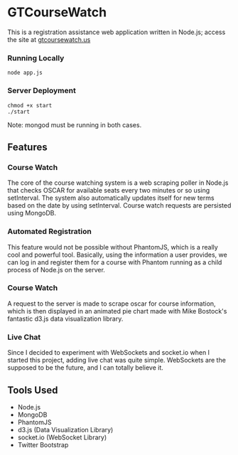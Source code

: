 GTCourseWatch
=====
This is a registration assistance web application written in Node.js; access the site at [gtcoursewatch.us](gtcoursewatch.us)


### Running Locally
```
node app.js
```

### Server Deployment
```
chmod +x start
./start
```

Note: mongod must be running in both cases.

## Features
### Course Watch
The core of the course watching system is a web scraping poller in Node.js that checks OSCAR for available seats every two minutes or so using setInterval. The system also automatically updates itself for new terms based on the date by using setInterval. Course watch requests are persisted using MongoDB.
### Automated Registration
This feature would not be possible without PhantomJS, which is a really cool and powerful tool. Basically, using the information a user provides, we can log in and register them for a course with Phantom running as a child process of Node.js on the server.
### Course Watch
A request to the server is made to scrape oscar for course information, which is then displayed in an animated pie chart made with Mike Bostock's fantastic d3.js data visualization library.
### Live Chat
Since I decided to experiment with WebSockets and socket.io when I started this project, adding live chat was quite simple. WebSockets are the supposed to be the future, and I can totally believe it.

## Tools Used
- Node.js
- MongoDB
- PhantomJS
- d3.js (Data Visualization Library)
- socket.io (WebSocket Library)
- Twitter Bootstrap
